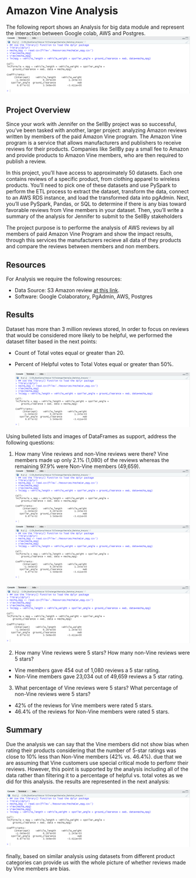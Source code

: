 # Amazon Vine Analysis

The following report shows an Analysis for big data module and represent the interaction between Google colab, AWS and Postgres. 
   ![](https://github.com/JulioAQuintana/MechaCar_Statistical_Analysis/blob/main/Resources/Images/LinearRegresion_lm.png)

## Project Overview

Since your work with Jennifer on the SellBy project was so successful, you’ve been tasked with another,
larger project: analyzing Amazon reviews written by members of the paid Amazon Vine program. The Amazon
Vine program is a service that allows manufacturers and publishers to receive reviews for their
products. Companies like SellBy pay a small fee to Amazon and provide products to Amazon Vine members,
who are then required to publish a review.

In this project, you’ll have access to approximately 50 datasets. Each one contains reviews of a
specific product, from clothing apparel to wireless products. You’ll need to pick one of these datasets
and use PySpark to perform the ETL process to extract the dataset, transform the data, connect to an AWS
RDS instance, and load the transformed data into pgAdmin. Next, you’ll use PySpark, Pandas, or SQL to
determine if there is any bias toward favorable reviews from Vine members in your dataset. Then, you’ll
write a summary of the analysis for Jennifer to submit to the SellBy stakeholders

The project purpose is to performe the analysis of AWS reviews by all members of paid Amazon Vine
Program and show the impact results, through this services the manufacturers recieve all data of they
products and compare the reviews between members and non members.

## Resources
For Analysis we require the following resources:

* Data Source: S3 Amazon review [at this link](https://s3.amazonaws.com/amazon-reviews-pds/tsv/amazon_reviews_us_Electronics_v1_00.tsv.gz).
* Software: Google Colaboratory, PgAdmin, AWS, Postgres

## Results
Dataset has more than 3 million reviews stored, In order to focus on reviews that would be considered more likely to be helpful, we performed the dataset filter based in the next points:

* Count of Total votes equal or greater than 20.
* Percent of Helpful votes to Total Votes equal or greater than 50%.

   ![](https://github.com/JulioAQuintana/MechaCar_Statistical_Analysis/blob/main/Resources/Images/LinearRegresion_lm.png)
   
Using bulleted lists and images of DataFrames as support, address the following questions:

1. How many Vine reviews and non-Vine reviews were there?
  Vine members made up only 2.1% (1,080) of the reviews whereas the remaining 97.9% were Non-Vine members (49,659).
  ![](https://github.com/JulioAQuintana/MechaCar_Statistical_Analysis/blob/main/Resources/Images/LinearRegresion_lm.png)  
  ![](https://github.com/JulioAQuintana/MechaCar_Statistical_Analysis/blob/main/Resources/Images/LinearRegresion_lm.png)  

  ![](https://github.com/JulioAQuintana/MechaCar_Statistical_Analysis/blob/main/Resources/Images/LinearRegresion_lm.png)  
  

2. How many Vine reviews were 5 stars? How many non-Vine reviews were 5 stars?
* Vine members gave 454 out of 1,080 reviews a 5 star rating.
* Non-Vine members gave 23,034 out of 49,659 reviews a 5 star rating.

3. What percentage of Vine reviews were 5 stars? What percentage of non-Vine reviews were 5 stars?

* 42% of the reviews for Vine members were rated 5 stars.
* 46.4% of the reviews for Non-Vine members were rated 5 stars.

## Summary

Due the analysis we can say that the Vine members did not show bias when rating their products considering that the number of 5-star ratings was close to 10% less than Non-Vine members (42% vs. 46.4%). due that we are assuming that Vine customers use special critical mode to perfomr their reviews. However, this point is supported by the analysis including all of the data rather than filtering it to a percentage of helpful vs. total votes as we did for this analysis. the results are represented in the next analysis: 

  ![](https://github.com/JulioAQuintana/MechaCar_Statistical_Analysis/blob/main/Resources/Images/LinearRegresion_lm.png)  
  
finally, based on similar analysis using datasets from different product categories can provide us with the whole picture of whether reviews made by Vine members are bias.
